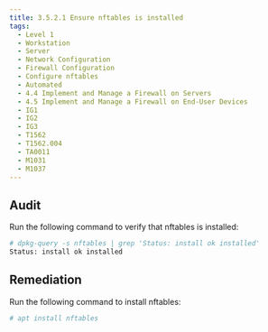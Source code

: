 ```yaml
---
title: 3.5.2.1 Ensure nftables is installed
tags:
  - Level 1
  - Workstation
  - Server
  - Network Configuration
  - Firewall Configuration
  - Configure nftables
  - Automated
  - 4.4 Implement and Manage a Firewall on Servers
  - 4.5 Implement and Manage a Firewall on End-User Devices
  - IG1
  - IG2
  - IG3
  - T1562
  - T1562.004
  - TA0011
  - M1031
  - M1037
---
```


## Audit
Run the following command to verify that nftables is installed:
```bash
# dpkg-query -s nftables | grep 'Status: install ok installed'
Status: install ok installed
```

## Remediation
Run the following command to install nftables:
```bash
# apt install nftables
```
